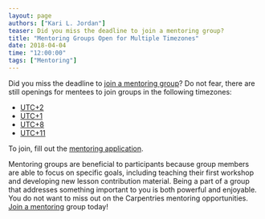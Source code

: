 ```yaml
---
layout: page
authors: ["Kari L. Jordan"]
teaser: Did you miss the deadline to join a mentoring group?
title: "Mentoring Groups Open for Multiple Timezones"
date: 2018-04-04
time: "12:00:00"
tags: ["Mentoring"]
---
```


Did you miss the deadline to [join a mentoring group](https://software-carpentry.org/blog/2018/03/next-round-mentoring.html)? Do not fear, there are still openings for mentees to join groups in the following timezones:

+ [UTC+2](https://www.timeanddate.com/worldclock/south-africa/cape-town)
+ [UTC+1](https://www.timeanddate.com/worldclock/spain/las-palmas)
+ [UTC+8](https://www.timeanddate.com/worldclock/china/beijing)
+ [UTC+11](https://www.timeanddate.com/worldclock/australia/sydney)

To join, fill out the [mentoring application](https://docs.google.com/forms/d/e/1FAIpQLSfShPoHabyLUMe5894zn-h5hJGY6OH1sffBYKZML3QfHHfSWQ/viewform).

Mentoring groups are beneficial to participants because group members are able to focus on specific goals, including teaching their first workshop and developing new lesson contribution material. Being a part of a group that addresses something important to you is both powerful and enjoyable. You do not want to miss out on the Carpentries mentoring opportunities. [Join a mentoring](https://docs.google.com/forms/d/e/1FAIpQLSfShPoHabyLUMe5894zn-h5hJGY6OH1sffBYKZML3QfHHfSWQ/viewform) group today!
